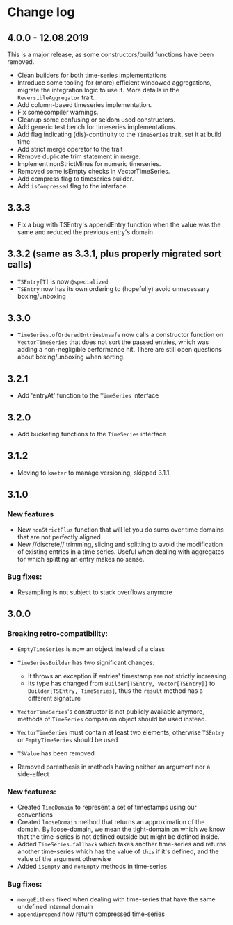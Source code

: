 # Change log

## 4.0.0 - 12.08.2019
This is a major release, as some constructors/build functions have been removed.

- Clean builders for both time-series implementations
- Introduce some tooling for (more) efficient windowed aggregations, migrate the integration logic to use it. More details in the `ReversibleAggregator` trait.
- Add column-based timeseries implementation.
- Fix somecompiler warnings.
- Cleanup some confusing or seldom used constructors.
- Add generic test bench for timeseries implementations.
- Add flag indicating (dis)-continuity to the `TimeSeries` trait, set it at build time
- Add strict merge operator to the trait
- Remove duplicate trim statement in merge.
- Implement nonStrictMinus for numeric timeseries.
- Removed some isEmpty checks in VectorTimeSeries.
- Add compress flag to timeseries builder.
- Add `isCompressed` flag to the interface.

## 3.3.3 
- Fix a bug with TSEntry's appendEntry function when the value was the same and reduced the previous entry's domain.

## 3.3.2 (same as 3.3.1, plus properly migrated sort calls)
- `TSEntry[T]` is now `@specialized`
- `TSEntry` now has its own ordering to (hopefully) avoid unnecessary boxing/unboxing

## 3.3.0
- `TimeSeries.ofOrderedEntriesUnsafe` now calls a constructor function on `VectorTimeSeries` that does not sort the passed entries, which was adding a non-negligible performance hit. There are still open questions about boxing/unboxing when sorting.

## 3.2.1
- Add 'entryAt' function to the `TimeSeries` interface

## 3.2.0

- Add bucketing functions to the `TimeSeries` interface

## 3.1.2

- Moving to `kaeter` to manage versioning, skipped 3.1.1.

## 3.1.0

### New features

- New `nonStrictPlus` function that will let you do sums over time domains that are not perfectly aligned
- New //discrete// trimming, slicing and splitting to avoid the modification of existing entries in a time series. Useful when dealing with aggregates for which splitting an entry makes no sense.

### Bug fixes:

- Resampling is not subject to stack overflows anymore

## 3.0.0

### Breaking retro-compatibility:

- `EmptyTimeSeries` is now an object instead of a class
- `TimeSeriesBuilder` has two significant changes:

    - It throws an exception if entries' timestamp are not strictly increasing
    - Its type has changed from `Builder[TSEntry, Vector[TSEntry]]` to `Builder[TSEntry, TimeSeries]`,
      thus the `result` method has a different signature

- `VectorTimeSeries`'s constructor is not publicly available anymore, methods of `TimeSeries` companion
  object should be used instead.
- `VectorTimeSeries` must contain at least two elements, otherwise `TSEntry` or `EmptyTimeSeries` should be used
- `TSValue` has been removed
- Removed parenthesis in methods having neither an argument nor a side-effect

### New features:

- Created `TimeDomain` to represent a set of timestamps using our conventions
- Created `looseDomain` method that returns an approximation of the domain. By loose-domain, we mean
  the tight-domain on which we know that the time-series is not defined outside but might be defined
  inside.
- Added `TimeSeries.fallback` which takes another time-series and returns another time-series which
  has the value of `this` if it's defined, and the value of the argument otherwise
- Added `isEmpty` and `nonEmpty` methods in time-series

### Bug fixes:

- `mergeEithers` fixed when dealing with time-series that have the same undefined internal domain
- `append`/`prepend` now return compressed time-series
